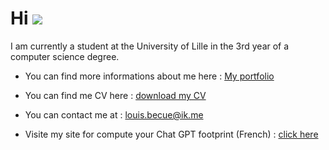 Hi ![](https://user-images.githubusercontent.com/18350557/176309783-0785949b-9127-417c-8b55-ab5a4333674e.gif)
==============================================================================================================

I am currently a student at the University of Lille in the 3rd year of a computer science degree.
  
* You can find more informations about me here : [My portfolio](https://louisbecue.github.io/portfolio/)
* You can find me CV here : [download my CV](https://louisbecue.github.io/portfolio/doc/CV_Louis_Becue.pdf)
* You can contact me at :  [louis.becue@ik.me](mailto:louis.becue@ik.me)

* Visite my site for compute your Chat GPT footprint (French) :  [click here](https://louisbecue.github.io/empreinte-carbone-Chat-GPT/)
